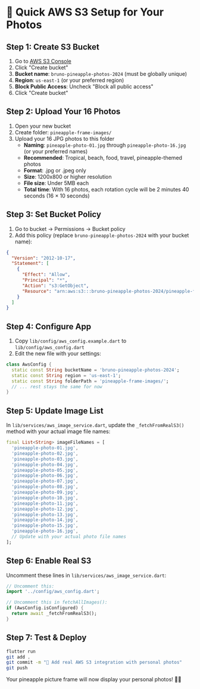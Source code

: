 # 🍍 Quick AWS S3 Setup for Your Photos

## Step 1: Create S3 Bucket
1. Go to [AWS S3 Console](https://s3.console.aws.amazon.com/)
2. Click "Create bucket"
3. **Bucket name**: `bruno-pineapple-photos-2024` (must be globally unique)
4. **Region**: `us-east-1` (or your preferred region)
5. **Block Public Access**: Uncheck "Block all public access" 
6. Click "Create bucket"

## Step 2: Upload Your 16 Photos
1. Open your new bucket
2. Create folder: `pineapple-frame-images/`
3. Upload your 16 JPG photos to this folder
   - **Naming**: `pineapple-photo-01.jpg` through `pineapple-photo-16.jpg` (or your preferred names)
   - **Recommended**: Tropical, beach, food, travel, pineapple-themed photos
   - **Format**: .jpg or .jpeg only
   - **Size**: 1200x800 or higher resolution
   - **File size**: Under 5MB each
   - **Total time**: With 16 photos, each rotation cycle will be 2 minutes 40 seconds (16 × 10 seconds)

## Step 3: Set Bucket Policy
1. Go to bucket → Permissions → Bucket policy
2. Add this policy (replace `bruno-pineapple-photos-2024` with your bucket name):

```json
{
  "Version": "2012-10-17",
  "Statement": [
    {
      "Effect": "Allow",
      "Principal": "*",
      "Action": "s3:GetObject",
      "Resource": "arn:aws:s3:::bruno-pineapple-photos-2024/pineapple-frame-images/*"
    }
  ]
}
```

## Step 4: Configure App
1. Copy `lib/config/aws_config.example.dart` to `lib/config/aws_config.dart`
2. Edit the new file with your settings:

```dart
class AwsConfig {
  static const String bucketName = 'bruno-pineapple-photos-2024';
  static const String region = 'us-east-1';
  static const String folderPath = 'pineapple-frame-images/';
  // ... rest stays the same for now
}
```

## Step 5: Update Image List
In `lib/services/aws_image_service.dart`, update the `_fetchFromRealS3()` method with your actual image file names:

```dart
final List<String> imageFileNames = [
  'pineapple-photo-01.jpg',
  'pineapple-photo-02.jpg',
  'pineapple-photo-03.jpg',
  'pineapple-photo-04.jpg',
  'pineapple-photo-05.jpg',
  'pineapple-photo-06.jpg',
  'pineapple-photo-07.jpg',
  'pineapple-photo-08.jpg',
  'pineapple-photo-09.jpg',
  'pineapple-photo-10.jpg',
  'pineapple-photo-11.jpg',
  'pineapple-photo-12.jpg',
  'pineapple-photo-13.jpg',
  'pineapple-photo-14.jpg',
  'pineapple-photo-15.jpg',
  'pineapple-photo-16.jpg',
  // Update with your actual photo file names
];
```

## Step 6: Enable Real S3
Uncomment these lines in `lib/services/aws_image_service.dart`:

```dart
// Uncomment this:
import '../config/aws_config.dart';

// Uncomment this in fetchAllImages():
if (AwsConfig.isConfigured) {
  return await _fetchFromRealS3();
}
```

## Step 7: Test & Deploy
```bash
flutter run
git add .
git commit -m "🍍 Add real AWS S3 integration with personal photos"
git push
```

Your pineapple picture frame will now display your personal photos! 🍍📸